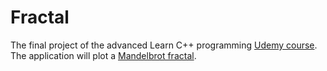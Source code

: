 # Fractal
The final project of the advanced Learn C++ programming [Udemy course](https://caveofprogramming.teachable.com/p/learn-c-tutorial). The application will plot a [Mandelbrot fractal](https://en.wikipedia.org/wiki/Mandelbrot_set). 
